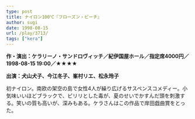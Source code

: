 ```yaml
---
type: post
title: ナイロン100℃『フローズン・ビーチ』
author: sugi
date: 1998-08-15
url: /play/3713/
tags: ["kera"]
---
```

**作・演出：ケラリーノ・サンドロヴィッチ／紀伊国屋ホール／指定席4000円／1998-08-15 19:00／★★★★**

**出演：犬山犬子、今江冬子、峯村リエ、松永玲子**

初ナイロン。南欧の架空の島で女性4人が繰り広げるサスペンスコメディー。小気味いいほどブラックで、ピリリとした毒が、夏のせいでかすんだ頭を刺激する。笑いの質も高いが、深みもある。ケラさんはこの作品で岸田戯曲賞をとった。

